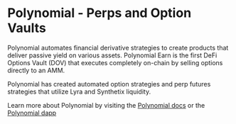 # Polynomial - Perps and Option Vaults

Polynomial automates financial derivative strategies to create products that deliver passive yield on various assets. Polynomial Earn is the first DeFi Options Vault (DOV) that executes completely on-chain by selling options directly to an AMM.

Polynomial has created automated option strategies and perp futures strategies that utilize Lyra and Synthetix liquidity.

Learn more about Polynomial by visiting the [Polynomial docs](https://docs.polynomial.fi/) or the [Polynomial dapp](https://earn.polynomial.fi/)
